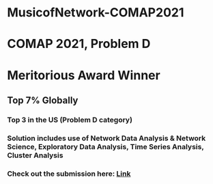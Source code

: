 # MusicofNetwork-COMAP2021
# COMAP 2021, Problem D
# Meritorious Award Winner
## Top 7% Globally 
### Top 3 in the US (Problem D category)
### Solution includes use of Network Data Analysis & Network Science, Exploratory Data Analysis, Time Series Analysis, Cluster Analysis
### Check out the submission here: [Link](https://github.com/singhaniket98/MusicofNetwork-COMAP2021/blob/master/COMAP2021.pdf)

